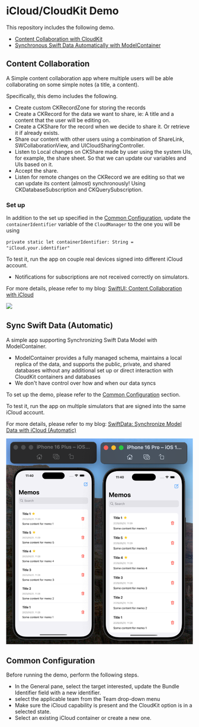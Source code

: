 #  iCloud/CloudKit Demo

This repository includes the following demo.
- [Content Collaboration with CloudKit](#content-collaboration)
- [Synchronous Swift Data Automatically with ModelContainer](#sync-swift-data-automatic)


## Content Collaboration
A Simple content collaboration app where multiple users will be able collaborating on some simple notes (a title, a content).

Specifically, this demo includes the following.
- Create custom CKRecordZone for storing the records
- Create a CKRecord for the data we want to share, ie: A title and a content that the user will be editing on.
- Create a CKShare for the record when we decide to share it. Or retrieve it if already exists.
- Share our content with other users using a combination of ShareLink, SWCollaborationView, and UICloudSharingController.
- Listen to Local changes on CKShare made by user using the system UIs, for example, the share sheet. So that we can update our variables and UIs based on it.
- Accept the share.
- Listen for remote changes on the CKRecord we are editing so that we can update its content (almost) synchronously! Using CKDatabaseSubscription and CKQuerySubscription.

### Set up
In addition to the set up specified in the [Common Configuration](#common-configuration), update the `containerIdentifier` variable of the `CloudManager` to the one you will be using
```
private static let containerIdentifier: String = "iCloud.your.identifier"
```


To test it, run the app on couple real devices signed into different iCloud account.
- Notifications for subscriptions are not received correctly on simulators.


For more details, please refer to my blog: [SwiftUI: Content Collaboration with iCloud]()

![](./ReadmeAssets/contentCollaborationDemo.gif)



## Sync Swift Data (Automatic)
A simple app supporting Synchronizing Swift Data Model with ModelContainer.
- ModelContainer provides a fully managed schema, maintains a local replica of the data, and supports the public, private, and shared databases without any additional set up or direct interaction with CloudKit containers and databases
- We don't have control over how and when our data syncs


To set up the demo, please refer to the [Common Configuration](#common-configuration) section.

To test it, run the app on multiple simulators that are signed into the same iCloud account. 


For more details, please refer to my blog: [SwiftData: Synchronize Model Data with iCloud (Automatic)]()

![](./ReadmeAssets/swiftDataSyncAutoDemo.png)





## Common Configuration

Before running the demo, perform the following steps.
- In the General pane, select the target interested, update the Bundle Identifier field with a new identifier.
- select the applicable team from the Team drop-down menu
- Make sure the iCloud capability is present and the CloudKit option is in a selected state.
- Select an existing iCloud container or create a new one.
